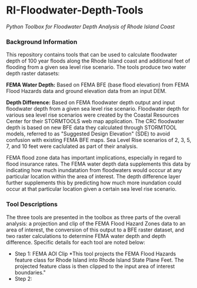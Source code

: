 # RI-Floodwater-Depth-Tools
*Python Toolbox for Floodwater Depth Analysis of Rhode Island Coast*

### Background Information
This repository contains tools that can be used to calculate floodwater depth of 100 year floods along the Rhode Island coast and additional feet of flooding from a given sea level rise scenario. The tools produce two water depth raster datasets:

**FEMA Water Depth:** Based on FEMA BFE (base flood elevation) from FEMA Flood Hazards data and ground elevation data from an input DEM.

**Depth Difference:** Based on FEMA floodwater depth output and input floodwater depth from a given sea level rise scenario. Floodwater depth for various sea level rise scenarios were created by the Coastal Resources Center for their STORMTOOLS web map application. The CRC floodwater depth is based on new BFE data they calculated through STORMTOOL models, referred to as "Suggested Design Elevation" (SDE) to avoid confusion with existing FEMA BFE maps. Sea Level Rise scenarios of 2, 3, 5, 7, and 10 feet were caclulated as part of their analysis.

FEMA flood zone data has important implications, especially in regard to flood insurance rates. The FEMA water depth data supplements this data by indicating how much inundatation from floodwaters would occcur at any particular location within the area of interest. The depth difference layer further supplements this by predicting how much more inundation could occur at that particular location given a certain sea level rise scenario. 

### Tool Descriptions 
The three tools are presented in the toolbox as three parts of the overall analysis: a projection and clip of the FEMA Flood Hazard Zones data to an area of interest, the conversion of this output to a BFE raster dataset, and two raster calculations to determine FEMA water depth and depth difference. Specific details for each tool are noted below:

* Step 1: FEMA AOI Clip
 *This tool projects the FEMA Flood Hazards feature class for Rhode Island into Rhode Island State Plane Feet. The projected feature class is then clipped to the input area of interest boundaries." 
* Step 2:


